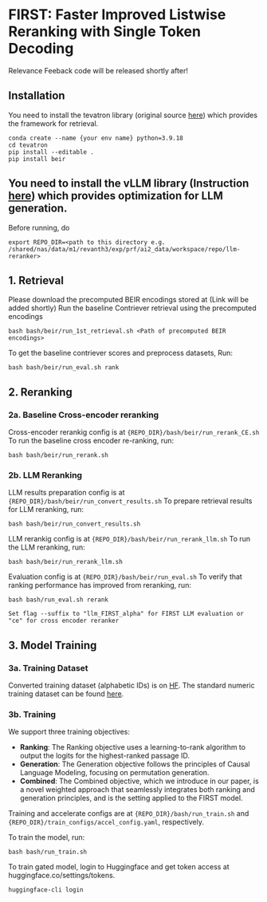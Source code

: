 # FIRST: Faster Improved Listwise Reranking with Single Token Decoding
Relevance Feeback code will be released shortly after!


## Installation
You need to install the tevatron library (original source [here](https://github.com/texttron/tevatron)) which provides the framework for retrieval.

```
conda create --name {your env name} python=3.9.18
cd tevatron
pip install --editable .
pip install beir
```
## You need to install the vLLM library (Instruction [here](https://docs.vllm.ai/en/latest/getting_started/installation.html)) which provides optimization for LLM generation.

Before running, do
```
export REPO_DIR=<path to this directory e.g. /shared/nas/data/m1/revanth3/exp/prf/ai2_data/workspace/repo/llm-reranker>
```

## 1. Retrieval
Please download the precomputed BEIR encodings stored at (Link will be added shortly)
Run the baseline Contriever retrieval using the precomputed encodings

```
bash bash/beir/run_1st_retrieval.sh <Path of precomputed BEIR encodings>
```
To get the baseline contriever scores and preprocess datasets, Run:

```
bash bash/beir/run_eval.sh rank
```

## 2. Reranking
### 2a. Baseline Cross-encoder reranking
Cross-encoder rerankig config is at `{REPO_DIR}/bash/beir/run_rerank_CE.sh`
To run the baseline cross encoder re-ranking, run:
```
bash bash/beir/run_rerank.sh
```
### 2b. LLM Reranking
LLM results preparation config is at `{REPO_DIR}/bash/beir/run_convert_results.sh`
To prepare retrieval results for LLM reranking, run:

```
bash bash/beir/run_convert_results.sh
```

LLM rerankig config is at `{REPO_DIR}/bash/beir/run_rerank_llm.sh`
To run the LLM reranking, run:

```
bash bash/beir/run_rerank_llm.sh
```

Evaluation config is at `{REPO_DIR}/bash/beir/run_eval.sh`
To verify that ranking performance has improved from reranking, run:
```
bash bash/run_eval.sh rerank

Set flag --suffix to "llm_FIRST_alpha" for FIRST LLM evaluation or "ce" for cross encoder reranker
```


## 3. Model Training
### 3a. Training Dataset
Converted training dataset (alphabetic IDs) is on [HF](https://huggingface.co/datasets/rryisthebest/rank_zephyr_training_data_alpha). The standard numeric training dataset can be found [here](https://huggingface.co/datasets/castorini/rank_zephyr_training_data).

### 3b. Training
We support three training objectives:

- **Ranking**: The Ranking objective uses a learning-to-rank algorithm to output the logits for the highest-ranked passage ID.
- **Generation**: The Generation objective follows the principles of Causal Language Modeling, focusing on permutation generation.
- **Combined**: The Combined objective, which we introduce in our paper, is a novel weighted approach that seamlessly integrates both ranking and generation principles, and is the setting applied to the FIRST model.


Training and accelerate configs are at `{REPO_DIR}/bash/run_train.sh` and `{REPO_DIR}/train_configs/accel_config.yaml`, respectively.

To train the model, run:
```
bash bash/run_train.sh
```

To train gated model, login to Huggingface and get token access at huggingface.co/settings/tokens.
```
huggingface-cli login
```